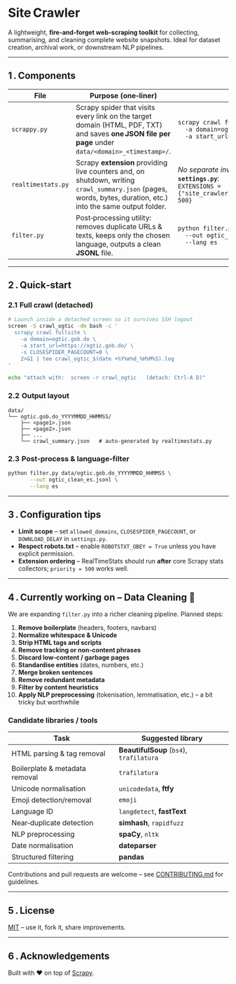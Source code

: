 # Site Crawler

A lightweight, **fire‑and‑forget web‑scraping toolkit** for collecting, summarising, and cleaning complete website snapshots. Ideal for dataset creation, archival work, or downstream NLP pipelines.

---

## 1 . Components

| File               | Purpose (one‑liner)                                                                                                                                            | Typical command                                                                                                                                     |
| ------------------ | -------------------------------------------------------------------------------------------------------------------------------------------------------------- | --------------------------------------------------------------------------------------------------------------------------------------------------- |
| `scrappy.py`       | Scrapy spider that visits every link on the target domain (HTML, PDF, TXT) and saves **one JSON file per page** under `data/<domain>_<timestamp>/`.            | `scrapy crawl fullsite \`<br>`  -a domain=ogtic.gob.do \`<br>`  -a start_url=https://ogtic.gob.do/`                                                 |
| `realtimestats.py` | Scrapy **extension** providing live counters and, on shutdown, writing `crawl_summary.json` (pages, words, bytes, duration, etc.) into the same output folder. | *No separate invocation* – enabled once listed in **`settings.py`**:<br>`EXTENSIONS = {"site_crawler.extensions.realtimestats.RealTimeStats": 500}` |
| `filter.py`        | Post‑processing utility: removes duplicate URLs & texts, keeps only the chosen language, outputs a clean **JSONL** file.                                       | `python filter.py data/ogtic.gob.do_YYYYMMDD_HHMMSS \`<br>`  --out ogtic_clean_es.jsonl \`<br>`  --lang es`                                         |

---

## 2 . Quick‑start

### 2.1  Full crawl (detached)

```bash
# Launch inside a detached screen so it survives SSH logout
screen -S crawl_ogtic -dm bash -c '
  scrapy crawl fullsite \
    -a domain=ogtic.gob.do \
    -a start_url=https://ogtic.gob.do/ \
    -s CLOSESPIDER_PAGECOUNT=0 \
    2>&1 | tee crawl_ogtic_$(date +%Y%m%d_%H%M%S).log
'

echo "attach with:  screen -r crawl_ogtic   (detach: Ctrl‑A D)"
```

### 2.2  Output layout

```
data/
└── ogtic.gob.do_YYYYMMDD_HHMMSS/
    ├── <page1>.json
    ├── <page2>.json
    ├── ...
    └── crawl_summary.json   # auto‑generated by realtimestats.py
```

### 2.3  Post‑process & language‑filter

```bash
python filter.py data/ogtic.gob.do_YYYYMMDD_HHMMSS \
       --out ogtic_clean_es.jsonl \
       --lang es
```

---

## 3 . Configuration tips

* **Limit scope** – set `allowed_domains`, `CLOSESPIDER_PAGECOUNT`, or `DOWNLOAD_DELAY` in `settings.py`.
* **Respect robots.txt** – enable `ROBOTSTXT_OBEY = True` unless you have explicit permission.
* **Extension ordering** – RealTimeStats should run **after** core Scrapy stats collectors; `priority = 500` works well.

---

## 4 . Currently working on – Data Cleaning 🧹

We are expanding `filter.py` into a richer cleaning pipeline. Planned steps:

1. **Remove boilerplate** (headers, footers, navbars)
2. **Normalize whitespace & Unicode**
3. **Strip HTML tags and scripts**
4. **Remove tracking or non‑content phrases**
5. **Discard low‑content / garbage pages**
6. **Standardise entities** (dates, numbers, etc.)
7. **Merge broken sentences**
8. **Remove redundant metadata**
9. **Filter by content heuristics**
10. **Apply NLP preprocessing** (tokenisation, lemmatisation, etc.) – a bit tricky but worthwhile

### Candidate libraries / tools

| Task                           | Suggested library                        |
| ------------------------------ | ---------------------------------------- |
| HTML parsing & tag removal     | **BeautifulSoup** (`bs4`), `trafilatura` |
| Boilerplate & metadata removal | `trafilatura`                            |
| Unicode normalisation          | `unicodedata`, **ftfy**                  |
| Emoji detection/removal        | `emoji`                                  |
| Language ID                    | `langdetect`, **fastText**               |
| Near‑duplicate detection       | **simhash**, `rapidfuzz`                 |
| NLP preprocessing              | **spaCy**, `nltk`                        |
| Date normalisation             | **dateparser**                           |
| Structured filtering           | **pandas**                               |

Contributions and pull requests are welcome – see [CONTRIBUTING.md](CONTRIBUTING.md) for guidelines.

---

## 5 . License

[MIT](LICENSE) – use it, fork it, share improvements.

---

## 6 . Acknowledgements

Built with ❤️ on top of [Scrapy](https://scrapy.org/).
